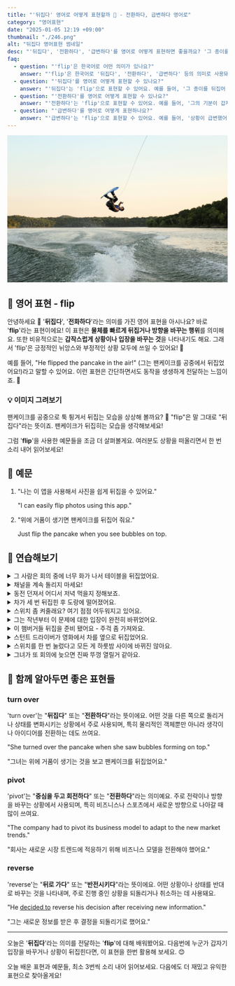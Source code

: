 ```yaml
---
title: "'뒤집다' 영어로 어떻게 표현할까 🔁 - 전환하다, 급변하다 영어로"
category: "영어표현"
date: "2025-01-05 12:19 +09:00"
thumbnail: "./246.png"
alt: "뒤집다 영어표현 썸네일"
desc: "'뒤집다', '전환하다', '급변하다'를 영어로 어떻게 표현하면 좋을까요? '그 종이를 뒤집어 봐'와 같이 '뒤집다'를 사용한 예문이나, '그의 기분이 갑자기 전환되었어'와 같은 문장에서 '전환하다'를 사용하는 법을 배워봅시다. 또, '상황이 급변했어'를 통해 '급변하다'를 영어로 표현하는 방법도 함께 알아보겠습니다. 다양한 예문을 통해서 연습하고 본인의 표현으로 만들어 보세요."
faq:
  - question: "'flip'은 한국어로 어떤 의미가 있나요?"
    answer: "'flip'은 한국어로 '뒤집다', '전환하다', '급변하다' 등의 의미로 사용돼요."
  - question: "'뒤집다'를 영어로 어떻게 표현할 수 있나요?"
    answer: "'뒤집다'는 'flip'으로 표현할 수 있어요. 예를 들어, '그 종이를 뒤집어 봐'는 'Flip the paper over'로 말할 수 있어요."
  - question: "'전환하다'를 영어로 어떻게 표현할 수 있나요?"
    answer: "'전환하다'는 'flip'으로 표현할 수 있어요. 예를 들어, '그의 기분이 갑자기 전환되었어'는 'His mood flipped suddenly'로 말할 수 있어요."
  - question: "'급변하다'를 영어로 어떻게 표현하나요?"
    answer: "'급변하다'는 'flip'으로 표현할 수 있어요. 예를 들어, '상황이 급변했어'는 'The situation flipped'로 표현할 수 있어요."
---
```


![학사모를 들고 있는 손](./246-1.jpg)

## 🌟 영어 표현 - flip

안녕하세요 👋 '**뒤집다**', '**전화하다**'라는 의미를 가진 영어 표현을 아시나요? 바로 '**flip**'라는 표현이에요! 이 표현은 **물체를 빠르게 뒤집거나 방향을 바꾸는 행위**를 의미해요. 또한 비유적으로는 **갑작스럽게 상황이나 입장을 바꾸는 것**을 나타내기도 해요. 그래서 'flip'은 긍정적인 뉘앙스와 부정적인 상황 모두에 쓰일 수 있어요! 🔄

예를 들어, "He flipped the pancake in the air!" (그는 팬케이크를 공중에서 뒤집었어요!)라고 말할 수 있어요. 이런 표현은 간단하면서도 동작을 생생하게 전달하는 느낌이죠. 🍳

<script async src="https://pagead2.googlesyndication.com/pagead/js/adsbygoogle.js?client=ca-pub-1465612013356152"
     crossorigin="anonymous"></script>
<!-- engple-horizontal-ad -->

<ins class="adsbygoogle"
     style="display:block"
     data-ad-client="ca-pub-1465612013356152"
     data-ad-slot="2106896038"
     data-ad-format="auto"
     data-full-width-responsive="true"></ins>

<script>
     (adsbygoogle = window.adsbygoogle || []).push({});
</script>

### 💡 이미지 그려보기

팬케이크를 공중으로 툭 튕겨서 뒤집는 모습을 상상해 볼까요? 🥞 "flip"은 말 그대로 "뒤집다"라는 뜻이죠. 팬케이크가 뒤집히는 모습을 생각해보세요!

그럼 '**flip**'을 사용한 예문들을 조금 더 살펴볼게요. 여러분도 상황을 떠올리면서 한 번 소리 내어 읽어보세요!

## 📖 예문

1. "나는 이 앱을 사용해서 사진을 쉽게 뒤집을 수 있어요."

   "I can easily flip photos using this app."

2. "위에 거품이 생기면 팬케이크를 뒤집어 줘요."

   Just flip the pancake when you see bubbles on top.

## 💬 연습해보기

<details>
<summary>그 사람은 회의 중에 너무 화가 나서 테이블을 뒤집었어요.</summary>
<span>He got so mad he flipped the table during the meeting.</span>
</details>

<details>
<summary>채널을 계속 돌리지 마세요!</summary>
<span>Stop flipping through channels!</span>
</details>

<details>
<summary>동전 던져서 어디서 저녁 먹을지 정해보죠.</summary>
<span>Let me flip a coin to decide where we eat tonight.</span>
</details>

<details>
<summary>차가 세 번 뒤집힌 후 도랑에 떨어졌어요.</summary>
<span>The car flipped three times before landing in the ditch.</span>
</details>

<details>
<summary>스위치 좀 켜줄래요? 여기 점점 어두워지고 있어요.</summary>
<span>Can you flip the switch? It's getting dark in here.</span>
</details>

<details>
<summary>그는 작년부터 이 문제에 대한 입장이 완전히 바뀌었어요.</summary>
<span>He's totally flipped his stance on the issue since last year.</span>
</details>

<details>
<summary>이 햄버거들 뒤집을 준비 됐어요 - 주걱 좀 가져와요.</summary>
<span>These burgers are ready to flip - grab the <a href="/blog/topic/001/#4-주걱-spatula">spatula</a>.</span>
</details>

<details>
<summary>스턴트 드라이버가 영화에서 차를 옆으로 뒤집었어요.</summary>
<span>The stunt driver made the car flip sideways in the movie.</span>
</details>

<details>
<summary>스위치를 한 번 눌렀다고 모든 게 하룻밤 사이에 바뀌진 않아요.</summary>
<span>You can't just flip a switch and expect everything to change <a href="/blog/in-english/134.overnight/">overnight</a>.</span>
</details>

<details>
<summary>그녀가 또 회의에 늦으면 진짜 뚜껑 열릴거 같아요.</summary>
<span>I'm gonna flip (the lid) if she's late to the meeting again.</span>
</details>

## 🤝 함께 알아두면 좋은 표현들

### turn over

'turn over'는 "**뒤집다**" 또는 "**전환하다**"라는 뜻이에요. 어떤 것을 다른 쪽으로 돌리거나 상태를 변화시키는 상황에서 주로 사용되며, 특히 물리적인 객체뿐만 아니라 생각이나 아이디어를 전환하는 데도 쓰여요.

"She turned over the pancake when she saw bubbles forming on top."

"그녀는 위에 거품이 생기는 것을 보고 팬케이크를 뒤집었어요."

### pivot

'pivot'는 "**중심을 두고 회전하다**" 또는 "**전환하다**"라는 의미예요. 주로 전략이나 방향을 바꾸는 상황에서 사용되며, 특히 비즈니스나 스포츠에서 새로운 방향으로 나아갈 때 많이 쓰여요.

"The company had to pivot its business model to adapt to the new market trends."

"회사는 새로운 시장 트렌드에 적응하기 위해 비즈니스 모델을 전환해야 했어요."

### reverse

'reverse'는 "**뒤로 가다**" 또는 "**반전시키다**"라는 뜻이에요. 어떤 상황이나 상태를 반대로 바꾸는 것을 나타내며, 주로 진행 중인 상황을 되돌리거나 취소하는 데 사용돼요.

"He [decided to](/blog/in-english/062.decide-to/) reverse his decision after receiving new information."

"그는 새로운 정보를 받은 후 결정을 되돌리기로 했어요."

---

오늘은 '**뒤집다**'라는 의미를 전달하는 '**flip**'에 대해 배워봤어요. 다음번에 누군가 갑자기 입장을 바꾸거나 상황이 뒤집힌다면, 이 표현을 한번 활용해 보세요. 😊

오늘 배운 표현과 예문들, 최소 3번씩 소리 내어 읽어보세요. 다음에도 더 재밌고 유익한 표현으로 찾아올게요!
